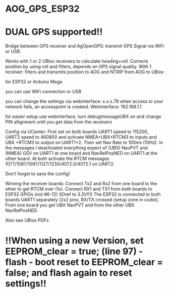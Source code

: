 # AOG_GPS_ESP32
# DUAL GPS supported!!
Bridge between GPS receiver and AgOpenGPS: transmit GPS Signal via WiFi or USB.

Works with 1 or 2 UBlox receivers to calculate heading+roll. Corrects position by using roll and filters, depends on GPS signal quality.
With 1 receiver: filters and transmits position to AOG and NTRIP from AOG to UBlox

for ESP32 or Arduino Mega

you can use WiFi connection or USB

you can change the settings via webinterface: x.x.x.79
when access to your network fails, an accesspoint is created. Webinterface: 192.168.1.1

for easier setup use webinterface, turn debugmessageUBX on and change PIN allignment until you get data from the receivers


Config via UCenter:
First set on both boards UART1 speed to 115200, UART2 speed to 460800 and activate NMEA+UBX+RTCM3 to inputs and UBX +RTCM3 to output on UART1+2. Then set Nav Rate to 100ms (10Hz).
In the messages I deactivated everything expect of (UBX) NavPVT and (NMEA) GSV on UART1 at one board and NavRelPosNED on UART1 at the other board. At both activate the RTCM messages 1077/1087/1097/1127/1230/4072.0/4072.1 on UART2.

Don’t forget to save the config!

Wireing the receiver boards:
Connect Tx2 and Rx2 from one board to the other to get RTCM over (1x).
Connect RX1 and TX1 from both boards to ESP32 GPIOs (not #6-12) (IOref to 3.3V!!!)
The ESP32 is connected to both boards UART1 separately (2x2 pins, RX/TX crossed (setup zone in code)). From one board you get UBX NavPVT and from the other UBX NavRelPosNED.

Also see UBlox PDFs

# !!When using a new Version, set EEPROM_clear = true; (line 97) - flash - boot reset to EEPROM_clear = false; and flash again to reset settings!!
